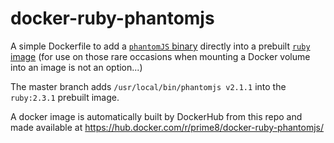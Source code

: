 # docker-ruby-phantomjs

A simple Dockerfile to add a [`phantomJS` binary](http://phantomjs.org/download.html) directly into 
a prebuilt [`ruby` image](https://hub.docker.com/r/_/ruby/) (for use on those rare occasions 
when mounting a Docker volume into an image is not an option...)

The master branch adds `/usr/local/bin/phantomjs v2.1.1` into the `ruby:2.3.1` prebuilt image.

A docker image is automatically built by DockerHub from this repo 
and made available at https://hub.docker.com/r/prime8/docker-ruby-phantomjs/
